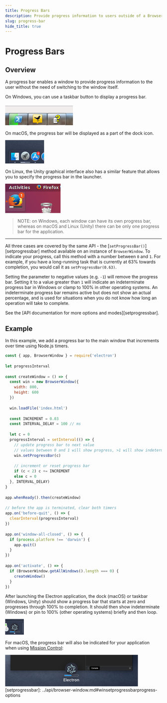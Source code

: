 ```yaml
---
title: Progress Bars
description: Provide progress information to users outside of a BrowserWindow.
slug: progress-bar
hide_title: true
---
```


# Progress Bars

## Overview

A progress bar enables a window to provide progress information to the user
without the need of switching to the window itself.

On Windows, you can use a taskbar button to display a progress bar.

![Windows Progress Bar](../images/windows-progress-bar.png)

On macOS, the progress bar will be displayed as a part of the dock icon.

![macOS Progress Bar](../images/macos-progress-bar.png)

On Linux, the Unity graphical interface also has a similar feature that allows
you to specify the progress bar in the launcher.

![Linux Progress Bar](../images/linux-progress-bar.png)

> NOTE: on Windows, each window can have its own progress bar, whereas on macOS
and Linux (Unity) there can be only one progress bar for the application.

----

All three cases are covered by the same API - the
[`setProgressBar()`][setprogressbar] method available on an instance of
`BrowserWindow`. To indicate your progress, call this method with a number
between `0` and `1`. For example, if you have a long-running task that is
currently at 63% towards completion, you would call it as
`setProgressBar(0.63)`.

Setting the parameter to negative values (e.g. `-1`) will remove the progress
bar. Setting it to a value greater than `1` will indicate an indeterminate progress bar
in Windows or clamp to 100% in other operating systems. An indeterminate progress bar
remains active but does not show an actual percentage, and is used for situations when
you do not know how long an operation will take to complete.

See the [API documentation for more options and modes][setprogressbar].

## Example

In this example, we add a progress bar to the main window that increments over time
using Node.js timers.

```javascript fiddle='docs/fiddles/features/progress-bar'
const { app, BrowserWindow } = require('electron')

let progressInterval

const createWindow = () => {
  const win = new BrowserWindow({
    width: 800,
    height: 600
  })

  win.loadFile('index.html')

  const INCREMENT = 0.03
  const INTERVAL_DELAY = 100 // ms

  let c = 0
  progressInterval = setInterval(() => {
    // update progress bar to next value
    // values between 0 and 1 will show progress, >1 will show indeterminate or stick at 100%
    win.setProgressBar(c)

    // increment or reset progress bar
    if (c < 2) c += INCREMENT
    else c = 0
  }, INTERVAL_DELAY)
}

app.whenReady().then(createWindow)

// before the app is terminated, clear both timers
app.on('before-quit', () => {
  clearInterval(progressInterval)
})

app.on('window-all-closed', () => {
  if (process.platform !== 'darwin') {
    app.quit()
  }
})

app.on('activate', () => {
  if (BrowserWindow.getAllWindows().length === 0) {
    createWindow()
  }
})
```

After launching the Electron application, the dock (macOS) or taskbar (Windows, Unity)
should show a progress bar that starts at zero and progresses through 100% to completion.
It should then show indeterminate (Windows) or pin to 100% (other operating systems)
briefly and then loop.

![macOS dock progress bar](../images/dock-progress-bar.png)

For macOS, the progress bar will also be indicated for your application
when using [Mission Control](https://support.apple.com/en-us/HT204100):

![Mission Control Progress Bar](../images/mission-control-progress-bar.png)
[setprogressbar]: ../api/browser-window.md#winsetprogressbarprogress-options
